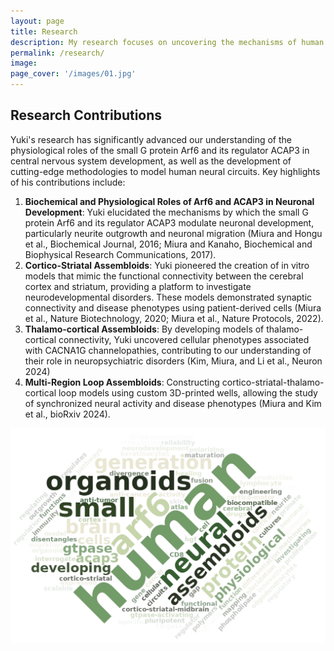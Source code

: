 ```yaml
---
layout: page
title: Research
description: My research focuses on uncovering the mechanisms of human nervous system development and functions, as well as the pathological processes underlying neurological disorders. Using advanced stem cell-based technologies, including neural organoids and assembloids, we recreate complex cellular processes, such as axon projection and synaptic formation within human neural circuits, to understand their assembly during development and disruption in disease states. By integrating molecular approaches such as CRISPR gene editing, live-cell imaging, and single-cell transcriptomics, my recent works aim to elucidate disease-associated abnormalities from cellular to system-wide levels.
permalink: /research/
image:
page_cover: '/images/01.jpg'
---
```

## Research Contributions
Yuki's research has significantly advanced our understanding of the physiological roles of the small G protein Arf6 and its regulator ACAP3 in central nervous system development, as well as the development of cutting-edge methodologies to model human neural circuits. Key highlights of his contributions include:
1. **Biochemical and Physiological Roles of Arf6 and ACAP3 in Neuronal Development**: Yuki elucidated the mechanisms by which the small G protein Arf6 and its regulator ACAP3 modulate neuronal development, particularly neurite outgrowth and neuronal migration (Miura and Hongu et al., Biochemical Journal, 2016; Miura and Kanaho, Biochemical and Biophysical Research Communications, 2017).
2. **Cortico-Striatal Assembloids**: Yuki pioneered the creation of in vitro models that mimic the functional connectivity between the cerebral cortex and striatum, providing a platform to investigate neurodevelopmental disorders. These models demonstrated synaptic connectivity and disease phenotypes using patient-derived cells (Miura et al., Nature Biotechnology, 2020; Miura et al., Nature Protocols, 2022).
3. **Thalamo-cortical Assembloids**: By developing models of thalamo-cortical connectivity, Yuki uncovered cellular phenotypes associated with CACNA1G channelopathies, contributing to our understanding of their role in neuropsychiatric disorders (Kim, Miura, and Li et al., Neuron 2024)
4. **Multi-Region Loop Assembloids**: Constructing cortico-striatal-thalamo-cortical loop models using custom 3D-printed wells, allowing the study of synchronized neural activity and disease phenotypes (Miura and Kim et al., bioRxiv 2024).

![Photo](/images/Word_cloud.jpg)
